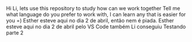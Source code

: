 Hi Li, lets use this repository to study how can we work together 
Tell me what language do you prefer to work with, I can learn any that is easier for you =) 
Esther esteve aqui no dia 2 de abril, então nem é piada. 
Esther esteve aqui no dia 2 de abril pelo VS Code também
Li conseguiu
Testando parte 2
